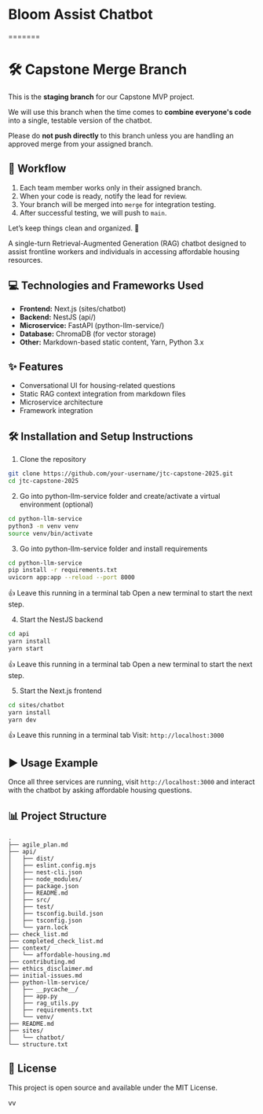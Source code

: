 # Bloom Assist Chatbot

=======

# 🛠️ Capstone Merge Branch

This is the **staging branch** for our Capstone MVP project.

We will use this branch when the time comes to **combine everyone's code** into a single, testable version of the chatbot.

Please do **not push directly** to this branch unless you are handling an approved merge from your assigned branch.

## 🔁 Workflow

1. Each team member works only in their assigned branch.
2. When your code is ready, notify the lead for review.
3. Your branch will be merged into `merge` for integration testing.
4. After successful testing, we will push to `main`.

Let’s keep things clean and organized. 🚀

A single-turn Retrieval-Augmented Generation (RAG) chatbot designed to assist frontline workers and individuals in accessing affordable housing resources.

## 💻 Technologies and Frameworks Used

- **Frontend:** Next.js (sites/chatbot)
- **Backend:** NestJS (api/)
- **Microservice:** FastAPI (python-llm-service/)
- **Database:** ChromaDB (for vector storage)
- **Other:** Markdown-based static content, Yarn, Python 3.x

## ✨ Features

- Conversational UI for housing-related questions
- Static RAG context integration from markdown files
- Microservice architecture
- Framework integration

## 🛠️ Installation and Setup Instructions

1. Clone the repository

```bash
git clone https://github.com/your-username/jtc-capstone-2025.git
cd jtc-capstone-2025
```

2. Go into python-llm-service folder and create/activate a virtual environment (optional)

```bash
cd python-llm-service
python3 -m venv venv
source venv/bin/activate
```

3. Go into python-llm-service folder and install requirements

```bash
cd python-llm-service
pip install -r requirements.txt
uvicorn app:app --reload --port 8000
```

👍 Leave this running in a terminal tab
Open a new terminal to start the next step.

4. Start the NestJS backend

```bash
cd api
yarn install
yarn start
```

👍 Leave this running in a terminal tab
Open a new terminal to start the next step.

5. Start the Next.js frontend

```bash
cd sites/chatbot
yarn install
yarn dev
```

👍 Leave this running in a terminal tab
Visit: `http://localhost:3000`

## ▶️ Usage Example

Once all three services are running, visit `http://localhost:3000` and interact with the chatbot by asking affordable housing questions.

## 📊 Project Structure

```
.
├── agile_plan.md
├── api/
│   ├── dist/
│   ├── eslint.config.mjs
│   ├── nest-cli.json
│   ├── node_modules/
│   ├── package.json
│   ├── README.md
│   ├── src/
│   ├── test/
│   ├── tsconfig.build.json
│   ├── tsconfig.json
│   └── yarn.lock
├── check_list.md
├── completed_check_list.md
├── context/
│   └── affordable-housing.md
├── contributing.md
├── ethics_disclaimer.md
├── initial-issues.md
├── python-llm-service/
│   ├── __pycache__/
│   ├── app.py
│   ├── rag_utils.py
│   ├── requirements.txt
│   └── venv/
├── README.md
├── sites/
│   └── chatbot/
└── structure.txt
```

## 📄 License

This project is open source and available under the MIT License.

vv
